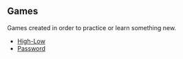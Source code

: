 <!-- Pedro Tortello jul/2020 -->
## Games
Games created in order to practice or learn something new.

- [High-Low](https://github.com/PTortello/Games/tree/master/High-Low)
- [Password](https://github.com/PTortello/Games/tree/master/Password)
